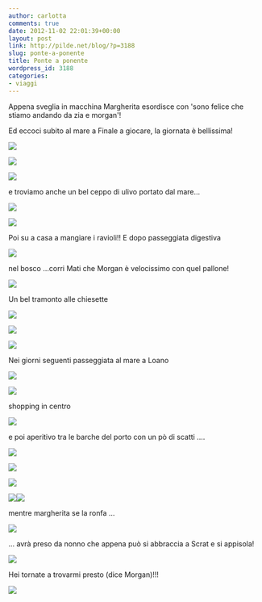 ```yaml
---
author: carlotta
comments: true
date: 2012-11-02 22:01:39+00:00
layout: post
link: http://pilde.net/blog/?p=3188
slug: ponte-a-ponente
title: Ponte a ponente
wordpress_id: 3188
categories:
- viaggi
---
```


Appena sveglia in macchina Margherita esordisce con 'sono felice che stiamo andando da zia e morgan'!

Ed eccoci subito al mare a Finale a giocare, la giornata è bellissima!

![](http://pilde.net/blog/wp-content/uploads/2012/11/giochi_spiaggia.jpg)

![](http://pilde.net/blog/wp-content/uploads/2012/11/mare.jpg)

![](http://pilde.net/blog/wp-content/uploads/2012/11/santa.jpg)

e troviamo anche un bel ceppo di ulivo portato dal mare...

![](http://pilde.net/blog/wp-content/uploads/2012/11/family_mare2.jpg)

![](http://pilde.net/blog/wp-content/uploads/2012/11/family_mare.jpg)

Poi su a casa a mangiare i ravioli!! E dopo passeggiata digestiva

![](http://pilde.net/blog/wp-content/uploads/2012/11/panorama_p_ray.jpg)

nel bosco ...corri Mati che Morgan è velocissimo con quel pallone!

![](http://pilde.net/blog/wp-content/uploads/2012/11/corri_mati.jpg)

Un bel tramonto alle chiesette

![](http://pilde.net/blog/wp-content/uploads/2012/11/family_chiesette.jpg)

![](http://pilde.net/blog/wp-content/uploads/2012/11/PIpapy.jpg)

![](http://pilde.net/blog/wp-content/uploads/2012/11/MMM.jpg)

Nei giorni seguenti passeggiata al mare a Loano

![](http://pilde.net/blog/wp-content/uploads/2012/11/cima.jpg)

![](http://pilde.net/blog/wp-content/uploads/2012/11/blu.jpg)

shopping in centro

![](http://pilde.net/blog/wp-content/uploads/2012/11/treno.jpg)

e poi aperitivo tra le barche del porto con un pò di scatti ....

![](http://pilde.net/blog/wp-content/uploads/2012/11/ray_papy.jpg)

![](http://pilde.net/blog/wp-content/uploads/2012/11/MPi.jpg)

![](http://pilde.net/blog/wp-content/uploads/2012/11/Mmatipi.jpg)

![](http://pilde.net/blog/wp-content/uploads/2012/11/Mpimatiraymorghy.jpg)![](http://pilde.net/blog/wp-content/uploads/2012/11/MP.jpg)

mentre margherita se la ronfa ...

![](http://pilde.net/blog/wp-content/uploads/2012/11/marghe_ninna2.jpg)

... avrà preso da nonno che appena può si abbraccia a Scrat e si appisola!

![](http://pilde.net/blog/wp-content/uploads/2012/11/papy_scrat.jpg)

Hei tornate a trovarmi presto (dice Morgan)!!!

![](http://pilde.net/blog/wp-content/uploads/2012/11/morghy_bagno.jpg)
